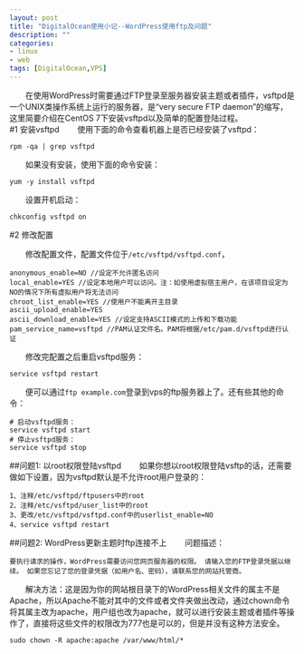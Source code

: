 ```yaml
---
layout: post
title: "DigitalOcean使用小记--WordPress使用ftp及问题"
description: ""
categories: 
- linux
- web
tags: [DigitalOcean,VPS]
---
```



　　在使用WordPress时需要通过FTP登录至服务器安装主题或者插件，vsftpd是一个UNIX类操作系统上运行的服务器，是“very secure FTP daemon”的缩写，这里简要介绍在CentOS 7下安装vsftpd以及简单的配置登陆过程。  
#1 安装vsftpd
　　使用下面的命令查看机器上是否已经安装了vsftpd：  

	rpm -qa | grep vsftpd
     
　　如果没有安装，使用下面的命令安装：  

	yum -y install vsftpd 	
	
　　设置开机启动： 
	 
	chkconfig vsftpd on


#2 修改配置

　　修改配置文件，配置文件位于`/etc/vsftpd/vsftpd.conf`，  

	anonymous_enable=NO //设定不允许匿名访问
	local_enable=YES //设定本地用户可以访问。注：如使用虚拟宿主用户，在该项目设定为NO的情况下所有虚拟用户将无法访问
	chroot_list_enable=YES //使用户不能离开主目录
	ascii_upload_enable=YES
	ascii_download_enable=YES //设定支持ASCII模式的上传和下载功能
	pam_service_name=vsftpd //PAM认证文件名。PAM将根据/etc/pam.d/vsftpd进行认证
　　修改完配置之后重启vsftpd服务：

	service vsftpd restart
　　便可以通过`ftp example.com`登录到vps的ftp服务器上了。还有些其他的命令：  
  
	# 启动vsftpd服务：
	service vsftpd start
	# 停止vsftpd服务：
	service vsftpd stop
	
##问题1: 以root权限登陆vsftpd
　　如果你想以root权限登陆vsftp的话，还需要做如下设置，因为vsftpd默认是不允许root用户登录的：  

	1、注释/etc/vsftpd/ftpusers中的root
	2、注释/etc/vsftpd/user_list中的root
	3、更改/etc/vsftpd/vsftpd.conf中的userlist_enable=NO
	4、service vsftpd restart
##问题2: WordPress更新主题时ftp连接不上
　　问题描述：

	要执行请求的操作，WordPress需要访问您网页服务器的权限。 请输入您的FTP登录凭据以继续。 如果您忘记了您的登录凭据（如用户名、密码），请联系您的网站托管商。
　　解决方法：这是因为你的网站根目录下的WordPress相关文件的属主不是Apache，所以Apache不能对其中的文件或者文件夹做出改动，通过chown命令将其属主改为apache，用户组也改为apache，就可以进行安装主题或者插件等操作了，直接将这些文件的权限改为777也是可以的，但是并没有这种方法安全。  

	sudo chown -R apache:apache /var/www/html/*